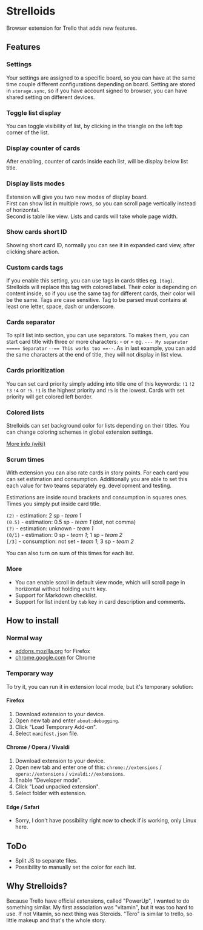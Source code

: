 # Strelloids
Browser extension for Trello that adds new features.

## Features
### Settings
Your settings are assigned to a specific board, so you can have at the same time couple different configurations depending on board.
Setting are stored in `storage.sync`, so if you have account signed to browser, you can have shared setting on different devices.

### Toggle list display
You can toggle visibility of list, by clicking in the triangle on the left top corner of the list.

### Display counter of cards
After enabling, counter of cards inside each list, will be display below list title.

### Display lists modes
Extension will give you two new modes of display board.  
First can show list in multiple rows, so you can scroll page vertically instead of horizontal.  
Second is table like view. Lists and cards will take whole page width.

### Show cards short ID
Showing short card ID, normally you can see it in expanded card view, after clicking share action.

### Custom cards tags
If you enable this setting, you can use tags in cards titles eg. `[tag]`. Strelloids will replace this tag with colored label. Their color is depending on content inside, so if you use the same tag for different cards, their color will be the same. Tags are case sensitive. Tag to be parsed must contains at least one letter, space, dash or underscore.

### Cards separator
To split list into section, you can use separators. To makes them, you can start card title with three or more characters: - or = eg. `--- My separator` `===== Separator` `--== This works too ==--`. As in last example, you can add the same characters at the end of title, they will not display in list view.

### Cards prioritization
You can set card priority simply adding into title one of this keywords: `!1` `!2` `!3` `!4` or `!5`. `!1` is the highest priority and `!5` is the lowest. Cards with set priority will get colored left border.

### Colored lists
Strelloids can set background color for lists depending on their titles. You can change coloring schemes in global extension settings.

[More info (wiki)](https://github.com/krzmig/strelloids/wiki/Modules-%7C-Colored-lists)

### Scrum times
With extension you can also rate cards in story points. For each card you can set estimation and consumption. Additionally you are able to set this each value for two teams separately eg. development and testing.

Estimations are inside round brackets and consumption in squares ones. Times you simply put inside card title.

`(2)` - estimation: 2 sp - _team 1_  
`(0.5)` - estimation: 0.5 sp - _team 1_ (dot, not comma)  
`(?)` - estimation: unknown - _team 1_  
`(0/1)` - estimation: 0 sp - _team 1_; 1 sp - _team 2_  
`[/3]` - consumption: not set - _team 1_; 3 sp - _team 2_

You can also turn on sum of this times for each list.

### More
- You can enable scroll in default view mode, which will scroll page in horizontal without holding `shift` key.
- Support for Markdown checklist.
- Support for list indent by `tab` key in card description and comments.

## How to install
### Normal way
- [addons.mozilla.org](https://addons.mozilla.org/firefox/addon/strelloids/) for Firefox
- [chrome.google.com](https://chrome.google.com/webstore/detail/strelloids/modiglgpojgocbnehgegipohkfejddfo) for Chrome

### Temporary way
To try it, you can run it in extension local mode, but it's temporary solution:

#### Firefox
1. Download extension to your device.
2. Open new tab and enter `about:debugging`.
3. Click "Load Temporary Add-on".
4. Select `manifest.json` file.

#### Chrome / Opera / Vivaldi
1. Download extension to your device.
2. Open new tab and enter one of this: `chrome://extensions` / `opera://extensions` / `vivaldi://extensions`.
3. Enable "Developer mode".
4. Click "Load unpacked extension".
5. Select folder with extension.

#### Edge / Safari
- Sorry, I don't have possibility right now to check if is working, only Linux here.
   

## ToDo
- Split JS to separate files.
- Possibility to manually set the color for each list.

## Why Strelloids?
Because Trello have official extensions, called "PowerUp", I wanted to do something similar. My first association was "vitamin", but it was too hard to use. If not Vitamin, so next thing was Steroids. "Tero" is similar to trello, so little makeup and that's the whole story. 